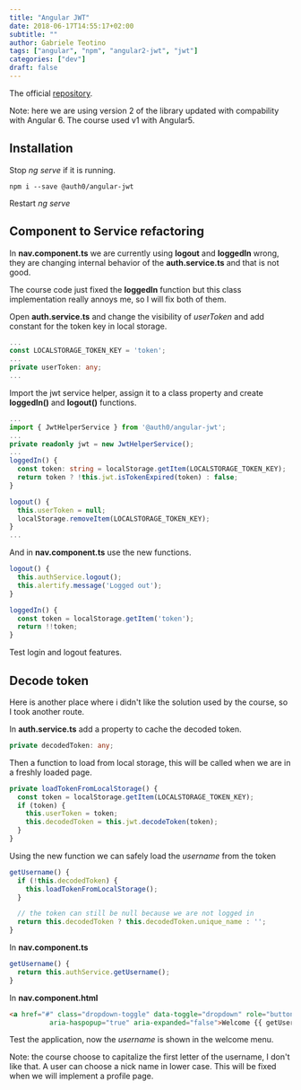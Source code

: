```yaml
---
title: "Angular JWT"
date: 2018-06-17T14:55:17+02:00
subtitle: ""
author: Gabriele Teotino
tags: ["angular", "npm", "angular2-jwt", "jwt"]
categories: ["dev"]
draft: false
---
```


<!--more-->

The official [repository](https://github.com/auth0/angular2-jwt).

Note: here we are using version 2 of the library updated with compability with Angular 6. The course used v1 with Angular5.
## Installation

Stop *ng serve* if it is running.

```shell
npm i --save @auth0/angular-jwt
```

Restart *ng serve*

## Component to Service refactoring

In **nav.component.ts** we are currently using **logout** and **loggedIn** wrong, they are changing internal behavior of the **auth.service.ts** and that is not good.

The course code just fixed the **loggedIn** function but this class implementation really annoys me, so I will fix both of them.

Open **auth.service.ts** and change the visibility of *userToken* and add constant for the token key in local storage.

```typescript
...
const LOCALSTORAGE_TOKEN_KEY = 'token';
...
private userToken: any;
...
```

Import the jwt service helper, assign it to a class property and create **loggedIn()** and **logout()** functions.

```typescript
...
import { JwtHelperService } from '@auth0/angular-jwt';
...
private readonly jwt = new JwtHelperService();
...
loggedIn() {
  const token: string = localStorage.getItem(LOCALSTORAGE_TOKEN_KEY);
  return token ? !this.jwt.isTokenExpired(token) : false;
}

logout() {
  this.userToken = null;
  localStorage.removeItem(LOCALSTORAGE_TOKEN_KEY);
}
...
```

And in **nav.component.ts** use the new functions.

```typescript
logout() {
  this.authService.logout();
  this.alertify.message('Logged out');
}

loggedIn() {
  const token = localStorage.getItem('token');
  return !!token;
}
```

Test login and logout features.

## Decode token

Here is another place where i didn't like the solution used by the course, so I took another route.

In **auth.service.ts** add a property to cache the decoded token.

```typescript
private decodedToken: any;
```

Then a function to load from local storage, this will be called when we are in a freshly loaded page.

```typescript
private loadTokenFromLocalStorage() {
  const token = localStorage.getItem(LOCALSTORAGE_TOKEN_KEY);
  if (token) {
    this.userToken = token;
    this.decodedToken = this.jwt.decodeToken(token);
  }
}
```

Using the new function we can safely load the *username* from the token

```typescript
getUsername() {
  if (!this.decodedToken) {
    this.loadTokenFromLocalStorage();
  }

  // the token can still be null because we are not logged in
  return this.decodedToken ? this.decodedToken.unique_name : '';
}
```

In **nav.component.ts**

```typescript
getUsername() {
  return this.authService.getUsername();
}
```

In **nav.component.html**

```html
<a href="#" class="dropdown-toggle" data-toggle="dropdown" role="button"
          aria-haspopup="true" aria-expanded="false">Welcome {{ getUsername() }} <span class="caret"></span></a>
```

Test the application, now the *username* is shown in the welcome menu.

Note: the course choose to capitalize the first letter of the username, I don't like that. A user can choose a nick name in lower case. This will be fixed when we will implement a profile page.
